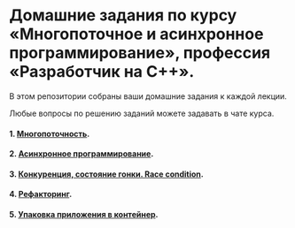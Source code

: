 # Домашние задания по курсу «Многопоточное и асинхронное программирование», профессия «Разработчик на С++».

В этом репозитории собраны ваши домашние задания к каждой лекции. 

Любые вопросы по решению заданий можете задавать в чате курса.

#### 1. [Многопоточность](01).
#### 2. [Асинхронное программирование](02).
#### 3. [Конкуренция, состояние гонки. Race condition](03).
#### 4. [Рефакторинг](04).
#### 5. [Упаковка приложения в контейнер](05).
